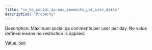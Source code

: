 ```yaml
---
title: "sn_kb_social_qa.max_comments_per_user_daily"
description: "Property"
---
```


Description: Maximum social qa comments per user per day.
No value defined means no restriction is applied.

Value: `500`